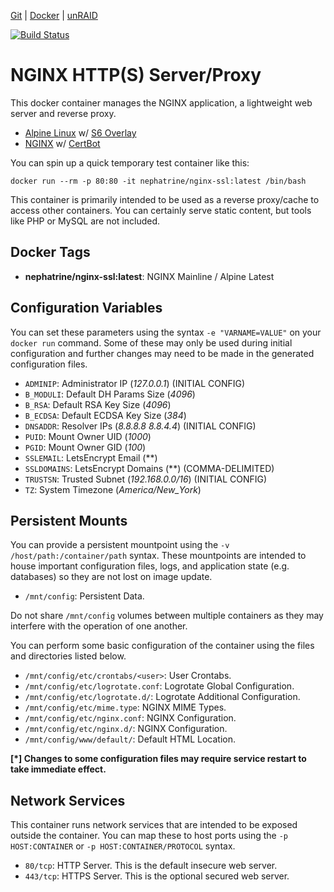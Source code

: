 [Git](https://code.nephatrine.net/nephatrine/docker-nginx-ssl/src/branch/master) |
[Docker](https://hub.docker.com/r/nephatrine/nginx-ssl/) |
[unRAID](https://code.nephatrine.net/nephatrine/unraid-containers)

[![Build Status](https://ci.nephatrine.net/api/badges/nephatrine/docker-nginx-ssl/status.svg?ref=refs/heads/master)](https://ci.nephatrine.net/nephatrine/docker-nginx-ssl)

# NGINX HTTP(S) Server/Proxy

This docker container manages the NGINX application, a lightweight web server
and reverse proxy.

- [Alpine Linux](https://alpinelinux.org/) w/ [S6 Overlay](https://github.com/just-containers/s6-overlay)
- [NGINX](https://www.nginx.com/) w/ [CertBot](https://certbot.eff.org/)

You can spin up a quick temporary test container like this:

~~~
docker run --rm -p 80:80 -it nephatrine/nginx-ssl:latest /bin/bash
~~~

This container is primarily intended to be used as a reverse proxy/cache to
access other containers. You can certainly serve static content, but tools like
PHP or MySQL are not included.

## Docker Tags

- **nephatrine/nginx-ssl:latest**: NGINX Mainline / Alpine Latest

## Configuration Variables

You can set these parameters using the syntax ``-e "VARNAME=VALUE"`` on your
``docker run`` command. Some of these may only be used during initial
configuration and further changes may need to be made in the generated
configuration files.

- ``ADMINIP``: Administrator IP (*127.0.0.1*) (INITIAL CONFIG)
- ``B_MODULI``: Default DH Params Size (*4096*)
- ``B_RSA``: Default RSA Key Size (*4096*)
- ``B_ECDSA``: Default ECDSA Key Size (*384*)
- ``DNSADDR``: Resolver IPs (*8.8.8.8 8.8.4.4*) (INITIAL CONFIG)
- ``PUID``: Mount Owner UID (*1000*)
- ``PGID``: Mount Owner GID (*100*)
- ``SSLEMAIL``: LetsEncrypt Email (**)
- ``SSLDOMAINS``: LetsEncrypt Domains (**) (COMMA-DELIMITED)
- ``TRUSTSN``: Trusted Subnet (*192.168.0.0/16*) (INITIAL CONFIG)
- ``TZ``: System Timezone (*America/New_York*)

## Persistent Mounts

You can provide a persistent mountpoint using the ``-v /host/path:/container/path``
syntax. These mountpoints are intended to house important configuration files,
logs, and application state (e.g. databases) so they are not lost on image
update.

- ``/mnt/config``: Persistent Data.

Do not share ``/mnt/config`` volumes between multiple containers as they may
interfere with the operation of one another.

You can perform some basic configuration of the container using the files and
directories listed below.

- ``/mnt/config/etc/crontabs/<user>``: User Crontabs.
- ``/mnt/config/etc/logrotate.conf``: Logrotate Global Configuration.
- ``/mnt/config/etc/logrotate.d/``: Logrotate Additional Configuration.
- ``/mnt/config/etc/mime.type``: NGINX MIME Types.
- ``/mnt/config/etc/nginx.conf``: NGINX Configuration.
- ``/mnt/config/etc/nginx.d/``: NGINX Configuration.
- ``/mnt/config/www/default/``: Default HTML Location.

**[*] Changes to some configuration files may require service restart to take
immediate effect.**

## Network Services

This container runs network services that are intended to be exposed outside
the container. You can map these to host ports using the ``-p HOST:CONTAINER``
or ``-p HOST:CONTAINER/PROTOCOL`` syntax.

- ``80/tcp``: HTTP Server. This is the default insecure web server.
- ``443/tcp``: HTTPS Server. This is the optional secured web server.
